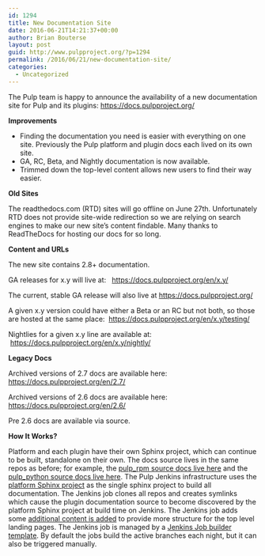 ```yaml
---
id: 1294
title: New Documentation Site
date: 2016-06-21T14:21:37+00:00
author: Brian Bouterse
layout: post
guid: http://www.pulpproject.org/?p=1294
permalink: /2016/06/21/new-documentation-site/
categories:
  - Uncategorized
---
```

The Pulp team is happy to announce the availability of a new documentation site for Pulp and its plugins: <https://docs.pulpproject.org/>

**Improvements**

  * Finding the documentation you need is easier with everything on one site. Previously the Pulp platform and plugin docs each lived on its own site.
  * GA, RC, Beta, and Nightly documentation is now available.
  * Trimmed down the top-level content allows new users to find their way easier.

**Old Sites**

The readthedocs.com (RTD) sites will go offline on June 27th. Unfortunately RTD does not provide site-wide redirection so we are relying on search engines to make our new site&#8217;s content findable. Many thanks to ReadTheDocs for hosting our docs for so long.

**Content and URLs**

The new site contains 2.8+ documentation.

GA releases for x.y will live at:   https://docs.pulpproject.org/en/x.y/

The current, stable GA release will also live at https://docs.pulpproject.org/

A given x.y version could have either a Beta or an RC but not both, so those are hosted at the same place:  https://docs.pulpproject.org/en/x.y/testing/

Nightlies for a given x.y line are available at:  https://docs.pulpproject.org/en/x.y/nightly/

**Legacy Docs**

Archived versions of 2.7 docs are available here: https://docs.pulpproject.org/en/2.7/
  
Archived versions of 2.6 docs are available here: https://docs.pulpproject.org/en/2.6/

Pre 2.6 docs are available via source.

**How It Works?**

Platform and each plugin have their own Sphinx project, which can continue to be built, standalone on their own. The docs source lives in the same repos as before; for example, the [pulp_rpm source docs live here](https://github.com/pulp/pulp_rpm/tree/master/docs) and the [pulp_python source docs live here](https://github.com/pulp/pulp_python/tree/master/docs). The Pulp Jenkins infrastructure uses the [platform Sphinx project](https://github.com/pulp/pulp/tree/master/docs) as the single sphinx project to build all documentation. The Jenkins job clones all repos and creates symlinks which cause the plugin documentation source to become discovered by the platform Sphinx project at build time on Jenkins. The Jenkins job adds some [additional content is added](https://github.com/pulp/pulp-ci/tree/master/ci/docs) to provide more structure for the top level landing pages. The Jenkins job is managed by a [Jenkins Job builder template](https://github.com/pulp/pulp-ci/blob/master/ci/jobs/docs.yaml). By default the jobs build the active branches each night, but it can also be triggered manually.